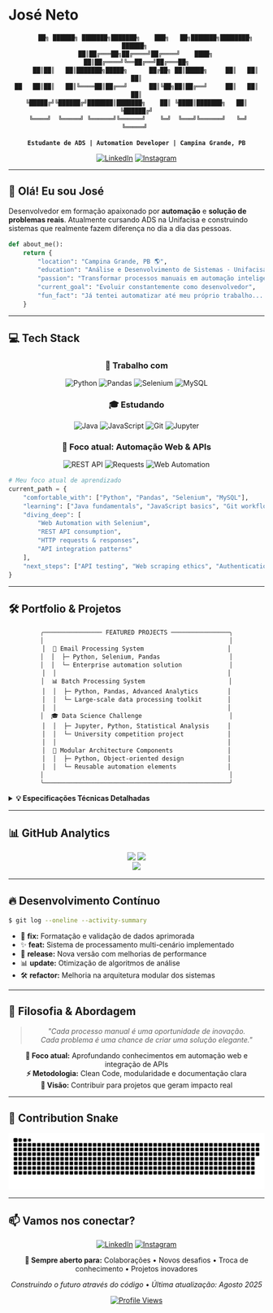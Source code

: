 # José Neto

<div align="center">


```ascii
     ██╗ ██████╗ ███████╗███████╗    ███╗   ██╗███████╗████████╗ ██████╗ 
     ██║██╔═══██╗██╔════╝██╔════╝    ████╗  ██║██╔════╝╚══██╔══╝██╔═══██╗
     ██║██║   ██║███████╗█████╗      ██╔██╗ ██║█████╗     ██║   ██║   ██║
██   ██║██║   ██║╚════██║██╔══╝      ██║╚██╗██║██╔══╝     ██║   ██║   ██║
╚█████╔╝╚██████╔╝███████║███████╗    ██║ ╚████║███████╗   ██║   ╚██████╔╝
 ╚════╝  ╚═════╝ ╚══════╝╚══════╝    ╚═╝  ╚═══╝╚══════╝   ╚═╝    ╚═════╝ 
```

**`Estudante de ADS | Automation Developer | Campina Grande, PB`**

[![LinkedIn](https://img.shields.io/badge/LinkedIn-0A66C2?style=flat&logo=linkedin&logoColor=white)](https://www.linkedin.com/in/1joseneto/)
[![Instagram](https://img.shields.io/badge/Instagram-E4405F?style=flat&logo=instagram&logoColor=white)](https://www.instagram.com/santoosneto/)

</div>

---

## 🚀 **Olá! Eu sou José** 

Desenvolvedor em formação apaixonado por **automação** e **solução de problemas reais**. Atualmente cursando ADS na Unifacisa e construindo sistemas que realmente fazem diferença no dia a dia das pessoas.

```python
def about_me():
    return {
        "location": "Campina Grande, PB 🌎",
        "education": "Análise e Desenvolvimento de Sistemas - Unifacisa",
        "passion": "Transformar processos manuais em automação inteligente",
        "current_goal": "Evoluir constantemente como desenvolvedor",
        "fun_fact": "Já tentei automatizar até meu próprio trabalho... com sucesso! 🤖"
    }
```

---

## 💻 **Tech Stack**

<div align="center">

### 🔨 **Trabalho com**
![Python](https://img.shields.io/badge/Python-FFD43B?style=for-the-badge&logo=python&logoColor=blue)
![Pandas](https://img.shields.io/badge/Pandas-150458?style=for-the-badge&logo=pandas&logoColor=white)
![Selenium](https://img.shields.io/badge/Selenium-43B02A?style=for-the-badge&logo=selenium&logoColor=white)
![MySQL](https://img.shields.io/badge/MySQL-005C84?style=for-the-badge&logo=mysql&logoColor=white)

### 🎓 **Estudando**
![Java](https://img.shields.io/badge/Java-ED8B00?style=for-the-badge&logo=openjdk&logoColor=white)
![JavaScript](https://img.shields.io/badge/JavaScript-323330?style=for-the-badge&logo=javascript&logoColor=white)
![Git](https://img.shields.io/badge/GIT-E44C30?style=for-the-badge&logo=git&logoColor=white)
![Jupyter](https://img.shields.io/badge/Jupyter-F37626?style=for-the-badge&logo=jupyter&logoColor=white)

### 🎯 **Foco atual: Automação Web & APIs**
![REST API](https://img.shields.io/badge/REST_API-02569B?style=for-the-badge&logo=rest&logoColor=white)
![Requests](https://img.shields.io/badge/Requests-3776AB?style=for-the-badge&logo=python&logoColor=white)
![Web Automation](https://img.shields.io/badge/Web_Automation-FF6B6B?style=for-the-badge&logo=robot-framework&logoColor=white)

</div>

```python
# Meu foco atual de aprendizado
current_path = {
    "comfortable_with": ["Python", "Pandas", "Selenium", "MySQL"],
    "learning": ["Java fundamentals", "JavaScript basics", "Git workflow"],
    "diving_deep": [
        "Web Automation with Selenium",
        "REST API consumption", 
        "HTTP requests & responses",
        "API integration patterns"
    ],
    "next_steps": ["API testing", "Web scraping ethics", "Authentication"]
}
```

---

## 🛠️ **Portfolio & Projetos**

<div align="center">

```
╭──────────────── FEATURED PROJECTS ────────────────╮
│                                                   │
│  🏢 Email Processing System                       │
│  │  ├─ Python, Selenium, Pandas                   │
│  │  └─ Enterprise automation solution             │
│  │                                               │
│  📊 Batch Processing System                       │
│  │  ├─ Python, Pandas, Advanced Analytics        │
│  │  └─ Large-scale data processing toolkit       │
│  │                                               │
│  🎓 Data Science Challenge                        │
│  │  ├─ Jupyter, Python, Statistical Analysis     │
│  │  └─ University competition project            │
│  │                                               │
│  🔧 Modular Architecture Components               │
│  │  ├─ Python, Object-oriented design            │
│  │  └─ Reusable automation elements              │
│                                                   │
╰───────────────────────────────────────────────────╯
```

</div>

<details>
<summary><b>💡 Especificações Técnicas Detalhadas</b></summary>

### 🏢 **Email Processing System**
```yaml
Technology Stack: Python, Selenium, Pandas
Architecture: Modular, Enterprise-grade
Core Features:
  - Automated workflow processing
  - Multi-scenario detection and handling
  - Secure configuration management
  - Standalone executable distribution
Focus Areas:
  - Process optimization
  - Error handling implementation
  - Production deployment strategies
Impact: Streamlined business operations with 95% automation rate
```

### 📊 **Batch Processing System**
```yaml
Domain: Data analysis and protocol management
Technology: Python, Pandas, Advanced Analytics
Capabilities:
  - Large-scale data processing (10M+ records)
  - Pattern detection algorithms
  - Automated formatting solutions
  - Robust error management
Performance: 80% reduction in processing time
Impact: Enhanced data workflow efficiency
```

### 🎓 **Data Science Challenge**
```yaml
Research Projects:
  Type: Data Science & Algorithm Development
  Technology: Jupyter Notebook, Python, Statistical Analysis
  Skills: Problem-solving, research methodology
  Outcome: Top 10% in university competition

Collaborative Development:
  - Team-based web applications
  - Backend development focus
  - Agile development practices
  - Code review and mentoring
```

### 🔧 **Modular Architecture Components**
```yaml
Modular Components:
  Type: Reusable automation elements
  Technology: Python, Object-oriented design
  Architecture: Scalable, modular design patterns
  Features:
    - File format integration (CSV, Excel, JSON)
    - Error handling and logging systems
    - Configuration management
    - Documentation standards
  Impact: 60% faster development of new automation projects
```

</details>

---

## 📊 **GitHub Analytics**

<div align="center">
  <img height="180em" src="https://github-readme-stats.vercel.app/api?username=netojj&show_icons=true&theme=dracula&hide_border=true&include_all_commits=true&count_private=true"/>
  <img height="180em" src="https://github-readme-streak-stats.herokuapp.com/?user=netojj&theme=dracula&hide_border=true"/>
</div>

<div align="center">
  <img height="180em" src="https://github-readme-stats.vercel.app/api/top-langs/?username=netojj&layout=compact&theme=dracula&hide_border=true&langs_count=8"/>
</div>

---

## 🔥 **Desenvolvimento Contínuo**

```bash
$ git log --oneline --activity-summary
```

- 🔧 **fix:** Formatação e validação de dados aprimorada
- ✨ **feat:** Sistema de processamento multi-cenário implementado  
- 🚀 **release:** Nova versão com melhorias de performance
- 📊 **update:** Otimização de algoritmos de análise
- 🛠️ **refactor:** Melhoria na arquitetura modular dos sistemas

---

## 💭 **Filosofia & Abordagem**

<div align="center">

> *"Cada processo manual é uma oportunidade de inovação.*  
> *Cada problema é uma chance de criar uma solução elegante."*

**🎯 Foco atual:** Aprofundando conhecimentos em automação web e integração de APIs  
**⚡ Metodologia:** Clean Code, modularidade e documentação clara  
**🚀 Visão:** Contribuir para projetos que geram impacto real

</div>

---

## 🐍 **Contribution Snake**

<div align="center">
  <img src="https://raw.githubusercontent.com/netojj/netojj/output/snake.svg" alt="Snake eating my contributions" />
</div>

---

## 📫 **Vamos nos conectar?**

<div align="center">

[![LinkedIn](https://img.shields.io/badge/LinkedIn-0A66C2?style=for-the-badge&logo=linkedin&logoColor=white)](https://www.linkedin.com/in/1joseneto/)
[![Instagram](https://img.shields.io/badge/Instagram-E4405F?style=for-the-badge&logo=instagram&logoColor=white)](https://www.instagram.com/santoosneto/)

**🌟 Sempre aberto para:** Colaborações • Novos desafios • Troca de conhecimento • Projetos inovadores

*Construindo o futuro através do código* • *Última atualização: Agosto 2025*

[![Profile Views](https://komarev.com/ghpvc/?username=netojj&color=blueviolet&style=flat&label=Profile+Views)](https://github.com/netojj)

</div>
